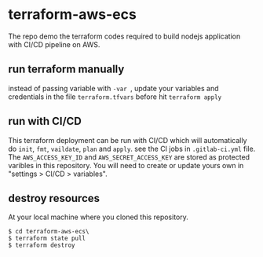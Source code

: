 # terraform-aws-ecs
The repo demo the terraform codes required to build nodejs application with CI/CD pipeline on AWS.

## run terraform manually
instead of passing variable with `-var `, update your variables and credentials in the file `terraform.tfvars` before hit `terraform apply`

## run with CI/CD
This terraform deployment can be run with CI/CD which will automatically do `init`, `fmt`, `vaildate`, `plan` and `apply`.  see the CI jobs in `.gitlab-ci.yml` file.  The `AWS_ACCESS_KEY_ID` and `AWS_SECRET_ACCESS_KEY` are stored as protected varibles in this repository.  You will need to create or update yours own in "settings > CI/CD > variables".

## destroy resources
At your local machine where you cloned this repository.
```
$ cd terraform-aws-ecs\
$ terraform state pull
$ terraform destroy
```
